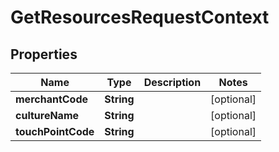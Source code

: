 
# GetResourcesRequestContext

## Properties
Name | Type | Description | Notes
------------ | ------------- | ------------- | -------------
**merchantCode** | **String** |  |  [optional]
**cultureName** | **String** |  |  [optional]
**touchPointCode** | **String** |  |  [optional]



